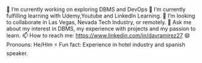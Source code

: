 🔭 I’m currently working on exploring DBMS and DevOps
🌱 I’m currently fulfilling learning with Udemy,Youtube and LinkedIn Learning.
🤔  I’m looking to collaborate in Las Vegas, Nevada Tech Industry, or remotely.
💬 Ask me about my interest in DBMS, my experience with projects and my passion to learn.
📫 How to reach me: https://www.linkedin.com/in/davramirez27
😄 Pronouns: He/Him
⚡ Fun fact: Experience in hotel industry and spanish speaker. 
